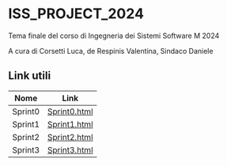 # ISS_PROJECT_2024
Tema finale del corso di Ingegneria dei Sistemi Software M 2024

A cura di Corsetti Luca, de Respinis Valentina, Sindaco Daniele

## Link utili

| Nome    | Link                                                                                                                                                  |
| ------- | ----------------------------------------------------------------------------------------------------------------------------------------------------- |
| Sprint0 | [Sprint0.html](https://raw.githack.com/ilcors-dev/iss_project_2024/main/project/sprint0/userDocs/sprint0_v1.html)                                     |
| Sprint1 | [Sprint1.html](https://raw.githack.com/ilcors-dev/iss_project_2024/main/project/sprint1/userDocs/sprint1.html)                                        |
| Sprint2 | [Sprint2.html](https://raw.githack.com/ilcors-dev/iss_project_2024/main/project/sprint2/userDocs/sprint2.html)                                        |
| Sprint3 | [Sprint3.html](https://raw.githack.com/ilcors-dev/iss_project_2024/main/project/sprint3/userDocs/sprint3.html) |
